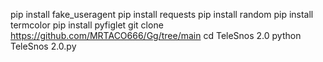 pip install fake_useragent
pip install requests
pip install random
pip install termcolor
pip install pyfiglet
git clone https://github.com/MRTACO666/Gg/tree/main
cd TeleSnos 2.0
python TeleSnos 2.0.py
